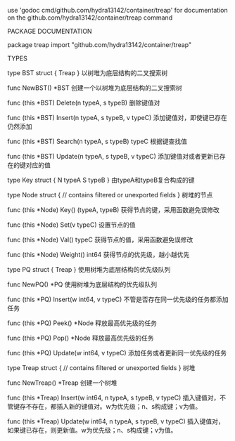 use 'godoc cmd/github.com/hydra13142/container/treap' for documentation on the github.com/hydra13142/container/treap command 

PACKAGE DOCUMENTATION

package treap
    import "github.com/hydra13142/container/treap"


TYPES

type BST struct {
    Treap
}
    以树堆为底层结构的二叉搜索树

func NewBST() *BST
    创建一个以树堆为底层结构的二叉搜索树

func (this *BST) Delete(n typeA, s typeB)
    删除键值对

func (this *BST) Insert(n typeA, s typeB, v typeC)
    添加键值对，即使键已存在仍然添加

func (this *BST) Search(n typeA, s typeB) typeC
    根据键查找值

func (this *BST) Update(n typeA, s typeB, v typeC)
    添加键值对或者更新已存在的键对应的值

type Key struct {
    N typeA
    S typeB
}
    由typeA和typeB复合构成的键

type Node struct {
    // contains filtered or unexported fields
}
    树堆的节点

func (this *Node) Key() (typeA, typeB)
    获得节点的键，采用函数避免误修改

func (this *Node) Set(v typeC)
    设置节点的值

func (this *Node) Val() typeC
    获得节点的值，采用函数避免误修改

func (this *Node) Weight() int64
    获得节点的优先级，越小越优先

type PQ struct {
    Treap
}
    使用树堆为底层结构的优先级队列

func NewPQ() *PQ
    使用树堆为底层结构的优先级队列

func (this *PQ) Insert(w int64, v typeC)
    不管是否存在同一优先级的任务都添加任务

func (this *PQ) Peek() *Node
    释放最高优先级的任务

func (this *PQ) Pop() *Node
    释放最高优先级的任务

func (this *PQ) Update(w int64, v typeC)
    添加任务或者更新同一优先级的任务

type Treap struct {
    // contains filtered or unexported fields
}
    树堆

func NewTreap() *Treap
    创建一个树堆

func (this *Treap) Insert(w int64, n typeA, s typeB, v typeC)
    插入键值对，不管键存不存在，都插入新的键值对。w为优先级；n、s构成键；v为值。

func (this *Treap) Update(w int64, n typeA, s typeB, v typeC)
    插入键值对，如果键已存在，则更新值。w为优先级；n、s构成键；v为值。


